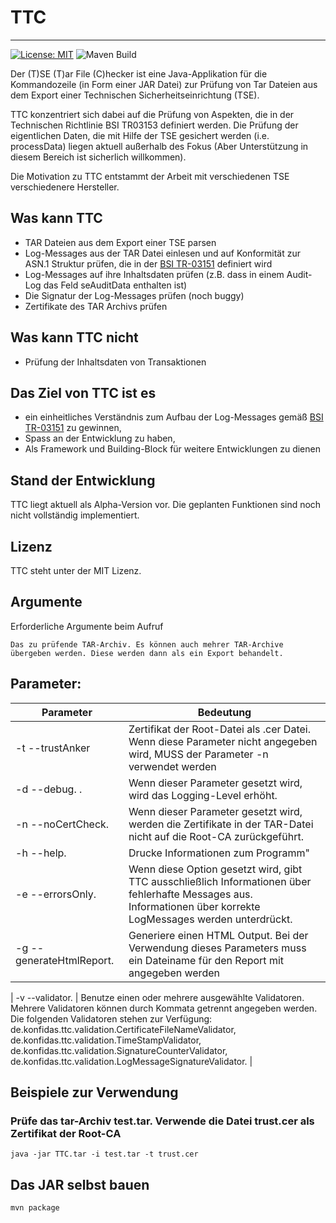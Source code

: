 # TTC
----
[![License: MIT](https://img.shields.io/badge/License-MIT-yellow.svg)](https://opensource.org/licenses/MIT)
![Maven Build](https://github.com/konfidas/TTC/actions/workflows/maven.yml/badge.svg)


Der (T)SE (T)ar File (C)hecker ist eine Java-Applikation für die Kommandozeile (in Form einer JAR Datei) zur Prüfung von Tar Dateien aus dem Export einer Technischen Sicherheitseinrichtung (TSE).

TTC konzentriert sich dabei auf die Prüfung von Aspekten, die in der Technischen Richtlinie BSI TR03153 definiert werden. Die Prüfung der eigentlichen Daten, die mit Hilfe der TSE gesichert werden (i.e. processData) liegen aktuell außerhalb des Fokus (Aber Unterstützung in diesem Bereich ist sicherlich willkommen). 

Die Motivation zu TTC entstammt der Arbeit mit verschiedenen TSE verschiedenere Hersteller. 

## Was kann TTC
- TAR Dateien aus dem Export einer TSE parsen
- Log-Messages aus der TAR Datei einlesen und auf Konformität zur ASN.1 Struktur prüfen, die in der [BSI TR-03151](https://www.bsi.bund.de/DE/Themen/Unternehmen-und-Organisationen/Standards-und-Zertifizierung/Technische-Richtlinien/TR-nach-Thema-sortiert/tr03151/tr03151_node.html) definiert wird
- Log-Messages auf ihre Inhaltsdaten prüfen (z.B. dass in einem Audit-Log das Feld seAuditData enthalten ist) 
- Die Signatur der Log-Messages prüfen (noch buggy)
- Zertifikate des TAR Archivs prüfen 

## Was kann TTC nicht
- Prüfung der Inhaltsdaten von Transaktionen 

## Das Ziel von TTC ist es
- ein einheitliches Verständnis zum Aufbau der Log-Messages gemäß [BSI TR-03151](https://www.bsi.bund.de/DE/Themen/Unternehmen-und-Organisationen/Standards-und-Zertifizierung/Technische-Richtlinien/TR-nach-Thema-sortiert/tr03151/tr03151_node.html) zu gewinnen,
- Spass an der Entwicklung zu haben,
- Als Framework und Building-Block für weitere Entwicklungen zu dienen

## Stand der Entwicklung
TTC liegt aktuell als Alpha-Version vor. Die geplanten Funktionen sind noch nicht vollständig implementiert. 

## Lizenz 
TTC steht unter der MIT Lizenz. 

## Argumente 

Erforderliche Argumente beim Aufruf 
```
Das zu prüfende TAR-Archiv. Es können auch mehrer TAR-Archive übergeben werden. Diese werden dann als ein Export behandelt. 

```

## Parameter:

| Parameter               | Bedeutung                                                                                                                   |
|-------------------------|-----------------------------------------------------------------------------------------------------------------------------|
| -t --trustAnker         | Zertifikat der Root-Datei als .cer Datei. Wenn diese Parameter nicht angegeben wird, MUSS der Parameter -n verwendet werden |
| -d --debug. .           | Wenn dieser Parameter gesetzt wird, wird das Logging-Level erhöht.                                                          |
| -n --noCertCheck.       | Wenn dieser Parameter gesetzt wird, werden die Zertifikate in der TAR-Datei nicht auf die Root-CA zurückgeführt.            |
| -h --help.              | Drucke Informationen zum Programm"                                                                                          |
| -e --errorsOnly.        | Wenn diese Option gesetzt wird, gibt TTC ausschließlich Informationen  über fehlerhafte Messages aus. Informationen über korrekte LogMessages werden unterdrückt.  |
| -g --generateHtmlReport.    | Generiere einen HTML Output. Bei der Verwendung dieses Parameters muss ein Dateiname für den Report mit angegeben werden |

| -v --validator.        | Benutze einen oder mehrere ausgewählte Validatoren. Mehrere Validatoren können durch Kommata getrennt angegeben werden. Die folgenden Validatoren stehen zur Verfügung: de.konfidas.ttc.validation.CertificateFileNameValidator, de.konfidas.ttc.validation.TimeStampValidator, de.konfidas.ttc.validation.SignatureCounterValidator, de.konfidas.ttc.validation.LogMessageSignatureValidator.    |





## Beispiele zur Verwendung

### Prüfe das tar-Archiv test.tar. Verwende die Datei trust.cer als Zertifikat der Root-CA
```
java -jar TTC.tar -i test.tar -t trust.cer
```

## Das JAR selbst bauen 
```
mvn package 
```
